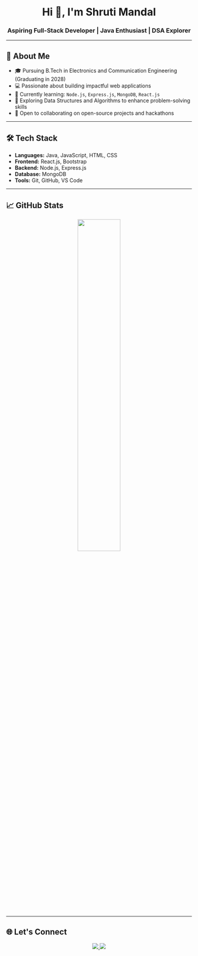 <h1 align="center">Hi 👋, I'm Shruti Mandal</h1>
<h3 align="center">Aspiring Full-Stack Developer | Java Enthusiast | DSA Explorer</h3>

---

## 🚀 About Me

- 🎓 Pursuing B.Tech in Electronics and Communication Engineering (Graduating in 2028)
- 💻 Passionate about building impactful web applications
- 🌱 Currently learning: `Node.js`, `Express.js`, `MongoDB`, `React.js`
- 🧠 Exploring Data Structures and Algorithms to enhance problem-solving skills
- 🤝 Open to collaborating on open-source projects and hackathons

---

## 🛠️ Tech Stack

- **Languages:** Java, JavaScript, HTML, CSS
- **Frontend:** React.js, Bootstrap
- **Backend:** Node.js, Express.js
- **Database:** MongoDB
- **Tools:** Git, GitHub, VS Code

---

## 📈 GitHub Stats

<p align="center">
  <img src="https://github-readme-stats.vercel.app/api?username=shruti-19m&show_icons=true&theme=tokyonight&hide_border=true&count_private=true&include_all_commits=true" width="48%" />
  


---

## 🌐 Let's Connect

<p align="center">
  <a href="https://linkedin.com/in/shruti-mandal-529881368" target="_blank">
    <img src="https://img.shields.io/badge/LinkedIn-0077B5?style=flat&logo=linkedin&logoColor=white" />
  </a>
  <a href="mailto:shruti@example.com" target="_blank">
    <img src="https://img.shields.io/badge/Gmail-D14836?style=flat&logo=gmail&logoColor=white" />
  </a>
</p>
